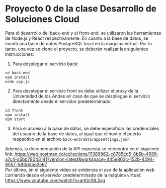 # Proyecto 0 de la clase Desarrollo de Soluciones Cloud

Para el desarrollo del back-end y el front-end, se utilizaron las herramientas de Node.js y React respectivamente. En cuanto a la base de datos, se montó una base de datos PostgreSQL local en la máquina virtual. Por lo tanto, una vez se clone el proyecto, se deberán realizar las siguientes instrucciones:  
1. Para desplegar el servicio back:  
```
cd back-end
npm install
node app.js
```  
2. Para desplegar el servicio front se debe utilizar el proxy de la Universidad de los Andes en caso de que se despliegue el servicio directamente desde el servidor predeterminado:  
```
cd front
npm install
npm start
```  
3. Para el acceso a la base de datos, se debe especificar las credenciales del usuario de la base de datos, al igual que el host y el puerto respectivo en el archivo `back-end/data/appsettings.json`  

Además, la documentación de la API expuesta se encuentra en el siguiente link: https://web.postman.co/collections/11389962-c8785cd5-8b5b-4989-a7c4-a5bb78043141?version=latest&workspace=445e802c-152b-4294-8057-fdf0ddbe2e67  
Por último, en el siguiente video se evidencia el uso de la aplicación web corriendo desde el servidor predeterminado de la máquina virtual: https://www.youtube.com/watch?v=arKinlNLSxg
